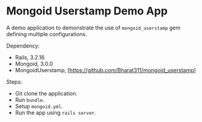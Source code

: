 Mongoid Userstamp Demo App
==========================

A demo application to demonstrate the use of `mongoid_userstamp` gem defining multiple configurations.

Dependency:

* Rails, 3.2.16
* Mongoid, 3.0.0
* MongoidUserstamp, [https://github.com/Bharat311/mongoid_userstamp]

Steps:

* Git clone the application.
* Run `bundle`.
* Setup `mongoid.yml`.
* Run the app using `rails server`.
